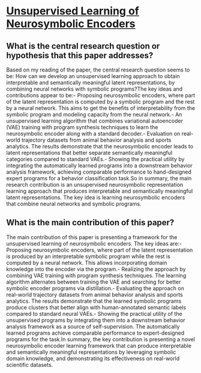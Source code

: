 # [Unsupervised Learning of Neurosymbolic Encoders](https://arxiv.org/abs/2107.13132v2)

## What is the central research question or hypothesis that this paper addresses?

Based on my reading of the paper, the central research question seems to be: How can we develop an unsupervised learning approach to obtain interpretable and semantically meaningful latent representations, by combining neural networks with symbolic programs?The key ideas and contributions appear to be:- Proposing neurosymbolic encoders, where part of the latent representation is computed by a symbolic program and the rest by a neural network. This aims to get the benefits of interpretability from the symbolic program and modeling capacity from the neural network.- An unsupervised learning algorithm that combines variational autoencoder (VAE) training with program synthesis techniques to learn the neurosymbolic encoder along with a standard decoder.- Evaluation on real-world trajectory datasets from animal behavior analysis and sports analytics. The results demonstrate that the neurosymbolic encoder leads to latent representations that better separate semantically meaningful categories compared to standard VAEs.- Showing the practical utility by integrating the automatically learned programs into a downstream behavior analysis framework, achieving comparable performance to hand-designed expert programs for a behavior classification task.So in summary, the main research contribution is an unsupervised neurosymbolic representation learning approach that produces interpretable and semantically meaningful latent representations. The key idea is learning neurosymbolic encoders that combine neural networks and symbolic programs.


## What is the main contribution of this paper?

The main contribution of this paper is presenting a framework for the unsupervised learning of neurosymbolic encoders. The key ideas are:- Proposing neurosymbolic encoders, where part of the latent representation is produced by an interpretable symbolic program while the rest is computed by a neural network. This allows incorporating domain knowledge into the encoder via the program.- Realizing the approach by combining VAE training with program synthesis techniques. The learning algorithm alternates between training the VAE and searching for better symbolic encoder programs via distillation.- Evaluating the approach on real-world trajectory datasets from animal behavior analysis and sports analytics. The results demonstrate that the learned symbolic programs produce clusters that better align with human-annotated semantic labels compared to standard neural VAEs.- Showing the practical utility of the unsupervised programs by integrating them into a downstream behavior analysis framework as a source of self-supervision. The automatically learned programs achieve comparable performance to expert-designed programs for the task.In summary, the key contribution is presenting a novel neurosymbolic encoder learning framework that can produce interpretable and semantically meaningful representations by leveraging symbolic domain knowledge, and demonstrating its effectiveness on real-world scientific datasets.

